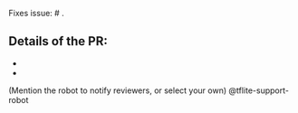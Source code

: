 Fixes issue: # .

Details of the PR:
-
-
-

(Mention the robot to notify reviewers, or select your own) @tflite-support-robot
